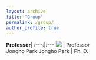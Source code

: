 ```yaml
---
layout: archive
title: "Group"
permalink: /group/
author_profile: true
---
```


**Professor**|
:---:|:---
![](http://jhparkastro.github.io/files/jpark.jpg)  | Professor <br /> Jongho Park
Jongho Park | Ph. D.
